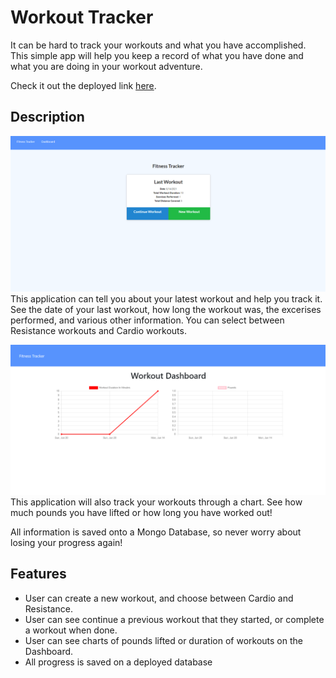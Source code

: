 # Workout Tracker

It can be hard to track your workouts and what you have accomplished. This simple app will help you keep a record of what you have done and what you are doing in your workout adventure. 

Check it out the deployed link [here](https://workout-tracker-bootcamp2021.herokuapp.com/?id=60c7d72736fee300150b533f).

## Description
![Workout tracker front page](./assets/work-out-tracker.png)
This application can tell you about your latest workout and help you track it. See the date of your last workout, how long the workout was, the excerises performed, and various other information. You can select between Resistance workouts and Cardio workouts.

![Workout tracker charts](./assets/workout-canvas.png)
This application will also track your workouts through a chart. See how much pounds you have lifted or how long you have worked out!

All information is saved onto a Mongo Database, so never worry about losing your progress again!

## Features
- User can create a new workout, and choose between Cardio and Resistance.
- User can see continue a previous workout that they started, or complete a workout when done.
- User can see charts of pounds lifted or duration of workouts on the Dashboard. 
- All progress is saved on a deployed database


